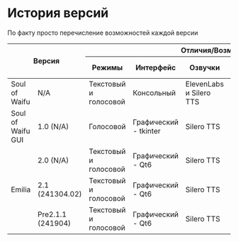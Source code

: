 # История версий

По факту просто перечисление возможностей каждой версии

<table>
  <thead>
    <tr>
      <th rowspan="2" colspan="2">Версия</th>
      <th colspan="6">Отличия/Возможности</th>
      <th rowspan="2">Ссылка на релиз
        <br>Список изменений</th>
    </tr>
    <tr>
      <th>Режимы</th>
      <th>Интерфейс</th>
      <th>Озвучки</th>
      <th>Нейросети</th>
      <th>Редактор персонажей</th>
      <th>Язык</th>
    </tr>
  </thead>
  <tbody>
    <tr>
      <td>Soul of Waifu</td>
      <td>N/A</td>
      <td>Текстовый и голосовой</td>
      <td>Консольный</td>
      <td>ElevenLabs и Silero TTS</td>
      <td>Chatacter.AI</td>
      <td>Присутствует</td>
      <td>RU/EN</td>
      <td>https://github.com/jofizcd/Soul-of-Waifu</td>
    </tr>
    <tr>
      <td>Soul of Waifu GUI</td>
      <td>1.0 (N/A)</td>
      <td>Голосовой</td>
      <td>Графический - tkinter</td>
      <td>Silero TTS</td>
      <td>Chatacter.AI</td>
      <td>Отсутствует</td>
      <td>RU</td>
      <td>https://github.com/Kajitsy/Emilia/releases/tag/1.0.0</td>
    </tr>
    <tr>
      <td rowspan="10">Emilia</td>
      <td>2.0 (N/A)</td>
      <td>Текстовый и голосовой</td>
      <td>Графический - Qt6</td>
      <td>Silero TTS</td>
      <td>Chatacter.AI</td>
      <td>Отсутствует</td>
      <td>RU</td>
      <td>https://github.com/Kajitsy/Emilia/releases/tag/240804</td>
    </tr>
    <tr>
      <td>2.1 (241304.02)</td>
      <td>Текстовый и голосовой</td>
      <td>Графический - Qt6</td>
      <td>Silero TTS</td>
      <td>Chatacter.AI и Gemini 1.5</td>
      <td>Отсутствует</td>
      <td>RU</td>
      <td>https://github.com/Kajitsy/Emilia/releases/tag/2.1.0</td>
    </tr>
    <tr>
      <td>Pre2.1.1 (241904)</td>
      <td>Текстовый и голосовой</td>
      <td>Графический - Qt6</td>
      <td>Silero TTS</td>
      <td>Chatacter.AI и Gemini 1.5</td>
      <td>Присутствует</td>
      <td>RU</td>
      <td>https://github.com/Kajitsy/Emilia/releases/tag/241904</td>
    </tr>
  </tbody>
</table>